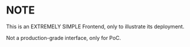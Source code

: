 # NOTE

This is an EXTREMELY SIMPLE Frontend, only to illustrate its deployment.

Not a production-grade interface, only for PoC.
